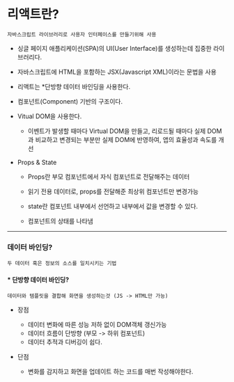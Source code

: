 # 리액트란?

    자바스크립트 라이브러리로 사용자 인터페이스를 만들기위해 사용

+ 싱글 페이지 애플리케이션(SPA)의 UI(User Interface)를 생성하는데 집중한 라이브러리다.

+ 자바스크립트에 HTML을 포함하는 JSX(Javascript XML)이라는 문법을 사용

+ 리액트는 *단방향 데이터 바인딩을 사용한다.

+ 컴포넌트(Component) 기반의 구조이다.

+ Vitual DOM을 사용한다.
    - 이벤트가 발생할 때마다 Virtual DOM을 만들고, 리로드될 때마다 실제 DOM과 비교하고 변경되는 부분만 실제 DOM에 반영하여, 앱의 효율성과 속도를 개선 

+ Props & State
    - Props란 부모 컴포넌트에서 자식 컴포넌트로 전달해주는 데이터
    - 읽기 전용 데이터로, props를 전달해준 최상위 컴포넌트만 변경가능

    - state란 컴포넌트 내부에서 선언하고 내부에서 값을 변경할 수 있다.

    - 컴포넌트의 상태를 나타냄


- - -

### 데이터 바인딩?
    두 데이터 혹은 정보의 소스를 일치시키는 기법

#### * 단방향 데이터 바인딩? 
    데이터와 템플릿을 결합해 화면을 생성하는것 (JS -> HTML만 가능)

+ 장점
    - 데이터 변화에 따른 성능 저하 없이 DOM객체 갱신가능
    - 데이터 흐름이 단방향 (부모 -> 하위 컴포넌트)
    - 데이터 추적과 디버깅이 쉽다.

+ 단점
    - 변화를 감지하고 화면을 업데이트 하는 코드를 매번 작성해야한다.